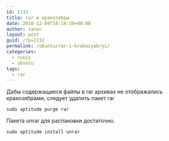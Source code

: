 ```yaml
---
id: 1132
title: rar и кракозябры
date: 2010-12-09T18:14:20+00:00
author: vanoc
layout: post
guid: /?p=1132
permalink: /ubuntu/rar-i-krakozyabryi/
categories:
  - runix
  - ubuntu
tags:
  - rar
---
```

Дабы содержащиеся файлы в rar архивах не отображались кракозябрами, следует удалить пакет rar
  
`sudo aptitude purge rar`
  
Пакета unrar для распаковки достаточно.
  
`sudo aptitude install unrar`